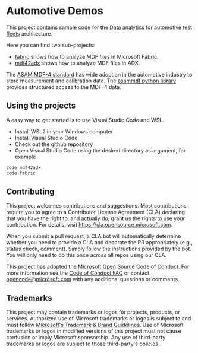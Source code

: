 # Automotive Demos

This project contains sample code for the [Data analytics for automotive test fleets](https://learn.microsoft.com/en-us/azure/architecture/industries/automotive/automotive-telemetry-analytics) architecture.

Here you can find two sub-projects:

- [fabric](fabric/README.md) shows how to analyze MDF files in Microsoft Fabric.
- [mdf42adx](mdf42adx/README.md) shows how to analyze MDF files in ADX.

The [ASAM MDF-4 standard](https://www.asam.net/standards/detail/mdf/wiki/) has wide adoption in the automotive industry to store measurement and calibration data. The [asammdf python library](https://pypi.org/project/asammdf/) provides structured access to the MDF-4 data.

## Using the projects

A easy way to get started is to use Visual Studio Code and WSL.

- Install WSL2 in your Windows computer
- Install Visual Studio Code
- Check out the github repository
- Open Visual Studio Code using the desired directory as argument, for example

``` bash
code mdf42adx
code fabric
```

## Contributing

This project welcomes contributions and suggestions.  Most contributions require you to agree to a
Contributor License Agreement (CLA) declaring that you have the right to, and actually do, grant us
the rights to use your contribution. For details, visit https://cla.opensource.microsoft.com.

When you submit a pull request, a CLA bot will automatically determine whether you need to provide
a CLA and decorate the PR appropriately (e.g., status check, comment). Simply follow the instructions
provided by the bot. You will only need to do this once across all repos using our CLA.

This project has adopted the [Microsoft Open Source Code of Conduct](https://opensource.microsoft.com/codeofconduct/).
For more information see the [Code of Conduct FAQ](https://opensource.microsoft.com/codeofconduct/faq/) or
contact [opencode@microsoft.com](mailto:opencode@microsoft.com) with any additional questions or comments.

## Trademarks

This project may contain trademarks or logos for projects, products, or services. Authorized use of Microsoft 
trademarks or logos is subject to and must follow 
[Microsoft's Trademark & Brand Guidelines](https://www.microsoft.com/en-us/legal/intellectualproperty/trademarks/usage/general).
Use of Microsoft trademarks or logos in modified versions of this project must not cause confusion or imply Microsoft sponsorship.
Any use of third-party trademarks or logos are subject to those third-party's policies.
